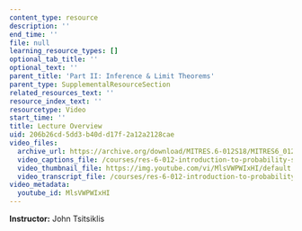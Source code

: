 ```yaml
---
content_type: resource
description: ''
end_time: ''
file: null
learning_resource_types: []
optional_tab_title: ''
optional_text: ''
parent_title: 'Part II: Inference & Limit Theorems'
parent_type: SupplementalResourceSection
related_resources_text: ''
resource_index_text: ''
resourcetype: Video
start_time: ''
title: Lecture Overview
uid: 206b26cd-5dd3-b40d-d17f-2a12a2128cae
video_files:
  archive_url: https://archive.org/download/MITRES.6-012S18/MITRES6_012S18_L16-01_300k.mp4
  video_captions_file: /courses/res-6-012-introduction-to-probability-spring-2018/9d776bbd40eb582091d1faf2d1d55352_MlsVWPWIxHI.vtt
  video_thumbnail_file: https://img.youtube.com/vi/MlsVWPWIxHI/default.jpg
  video_transcript_file: /courses/res-6-012-introduction-to-probability-spring-2018/1937367208c8d3b6f1d9ae0a7e2a4373_MlsVWPWIxHI.pdf
video_metadata:
  youtube_id: MlsVWPWIxHI
---
```


**Instructor:** John Tsitsiklis